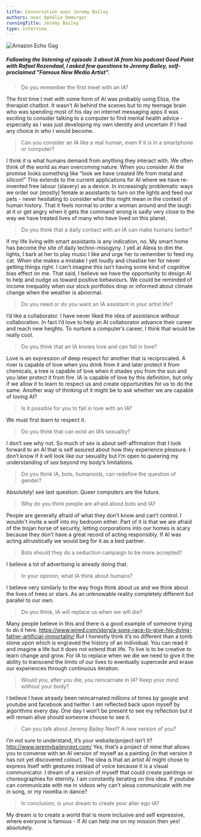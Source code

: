 ```yaml
---
title: Conversation avec Jeremy Bailey
authors: avec Ophélie Demurger
runningTitle: Jeremy Bailey
type: interview
---
```


![Amazon Echo Gag](images/amazonEchoGag.jpg)

##### Following the listening of episode 3 about IA from his podcast Good Point with Rafael Rozendaal, I asked few questions to Jeremy Bailey, self-proclaimed "Famous New Media Artist".

> Do you remember the first meet with an IA?

The first time I met with some form of AI was probably using Eliza, the therapist chatbot. It
wasn’t AI behind the scenes but to my teenage brain who was spending most of his day on
internet messaging apps it was exciting to consider talking to a computer to find mental
health advice - especially as I was just developing my own identity and uncertain if I had any
choice in who I would become.

<div class="hard_page_break"></div>

> Can you consider an IA like a real human, even if it is in a smartphone or computer?

I think it is what humans demand from anything they interact with. We often think of the world as
man overcoming nature. When you consider AI the promise looks something like “look we have
created life from metal and silicon!” This extends to the current applications for AI where we have
re-invented free labour (slavery) as a device. In increasingly problematic ways we order our
(mostly) female ai assistants to turn on the lights and feed our pets - never hesitating to consider
what this might mean in the context of human history. That it feels normal to order a woman
around and the laugh at it or get angry when it gets the command wrong is sadly very close to the
way we have treated lives of many who have lived on this planet.

> Do you think that a daily contact with an IA can make humans better?

If my life living with smart assistants is any indication, no. My smart home has become the site of
daily techno-misogyny. I yell at Alexa to dim the lights, I bark at her to play music I like and urge
her to remember to feed my cat. When she makes a mistake I yell loudly and chastise her for
never getting things right. I can’t imagine this isn’t having some kind of cognitive bias effect on
me. That said, I believe we have the opportunity to design AI to help and nudge us toward
positive behaviours. We could be reminded of income inequality when our stock portfolios drop
or informed about climate change when the weather is abnormal.

> Do you need or do you want an IA assistant in your artist life?

I’d like a collaborator. I have never liked the idea of assistance without collaboration. In fact I’d
love to help an AI collaborator advance their career and reach new heights. To nurture a
computer’s career, I think that would be really cool.

> Do you think that an IA knows love and can fall in love?

Love is an expression of deep respect for another that is reciprocated. A river is capable of love
when you drink from it and later protect it from chemicals, a tree is capable of love when it shades
you from the sun and you later protect it from fire. IA is capable of love by this definition, but only
if we allow it to learn to respect us and create opportunities for us to do the same. Another way of
thinking of it might be to ask whether we are capable of loving AI?

> Is it possible for you to fall in love with an IA?

We must first learn to respect it.

> Do you think that can exist an IA’s sexuality?

I don’t see why not. So much of sex is about self-affirmation that I look forward to an AI that is self
assured about how they experience pleasure. I don’t know if it will look like our sexuality but I’m
open to queering my understanding of sex beyond my body’s limitations.

> Do you think IA, bots, humanoids, can redefine the question of gender?

Absolutely! see last question. Queer computers are the future.

> Why do you think people are afraid about bots and IA?

People are generally afraid of what they don’t know and can’t control. I wouldn’t invite a wolf into
my bedroom either. Part of it is that we are afraid of the trojan horse of security, letting
corporations into our homes is scary because they don’t have a great record of acting responsibly.
If AI was acting altruistically we would beg for it as a bed partner.

> Bots should they do a seduction campaign to be more accepted?

I believe a lot of advertising is already doing that.

> In your opinion, what IA think about humans?

I believe very similarly to the way frogs think about us and we think about the lives of trees or
stars. As an unknowable reality completely different but parallel to our own.

> Do you think, IA will replace us when we will die?

Many people believe in this and there is a good example of someone trying to do it here.
https://www.wired.com/story/a-sons-race-to-give-his-dying-father-artificial-immortality/
But I honestly think it’s no different than a tomb stone upon which is engraved the history of an
individual. You can read it and imagine a life but it does not extend that life. To live is to be
creative to learn change and grow. For IA to replace when we die we need to give it the ability to
transcend the limits of our lives to eventually supercede and erase our experiences through
continuous iteration.

> Would you, after you die, you reincarnate in IA? Keep your mind without your body?

I believe I have already been reincarnated millions of times by google and youtube and facebook
and twitter. I am reflected back upon myself by algorithms every day. One day I won’t be present
to see my reflection but it will remain alive should someone choose to see it.

> Can you talk about Jeremy Bailey Next? A new version of you?

I’m not sure to understand, it’s your website/project isn’t it?
http://www.jeremybaileynext.com/
Yes, that’s a project of mine that allows you to converse with an AI version of myself as a painting
(in that version it has not yet discovered colour). The idea is that an artist AI might chose to
express itself with gestures instead of voice because it is a visual communicator. I dream of a
version of myself that could create paintings or choreographies for eternity. I am constantly
iterating on this idea. If youtube can communicate with me in videos why can’t alexa communicate
with me in song, or my roomba in dance?

> In conclusion, is your dream to create your alter ego IA?

My dream is to create a world that is more inclusive and self expressive, where everyone is famous - If AI can help me on my mission then yes! absolutely.
